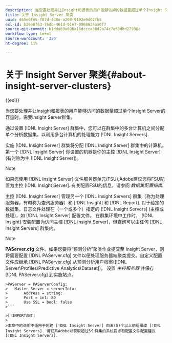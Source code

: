 ```yaml
---
description: 当您要处理并让Insight和报表的用户能够访问的数据量超过单个Insight Server的容量时，需要Insight Server群集。
title: 关于 Insight Server 聚类
uuid: d65e0fe5-f87d-4d8e-a208-9192e9d62fb5
exl-id: b26e0f63-76db-461d-91e7-0968624aa0f7
source-git-commit: b1dda69a606a16dccca30d2a74c7e63dbd27936c
workflow-type: tm+mt
source-wordcount: '320'
ht-degree: 11%

---
```


# 关于 Insight Server 聚类{#about-insight-server-clusters}

{{eol}}

当您要处理并让Insight和报表的用户能够访问的数据量超过单个Insight Server的容量时，需要Insight Server群集。

通过设置 [!DNL Insight Server] 群集中，您可以在群集中的多台计算机之间分配单个分析数据集，以利用多台计算机的处理能力 [!DNL Insight Servers].

实施 [!DNL Insight Server] 群集将分配 [!DNL Insight Server] 群集中的计算机。 第一个 [!DNL Insight Server] 你设置的机器是你的主控 [!DNL Insight Server] (有时称为主 [!DNL Insight Server])。

>[!NOTE]
>
>如果您使用 [!DNL Insight Server] 文件服务器单元(FSU),Adobe建议您将FSU配置为主控 [!DNL Insight Server]. 有关配置FSU的信息，请参阅 *数据集配置指南*.

主控 [!DNL Insight Server] 管理另一个 [!DNL Insight Servers] 群集（称为处理服务器，有时称为查询服务器）和 [!DNL Insight] 和 [!DNL Report]. 对于给定的数据集，日志文件处理在（一个或多个）指定的 [!DNL Insight Servers] (主控或处理)，如 [!DNL Insight Server] 配置文件。 在群集环境中工作时， [!DNL Insight] 安装配置为访问主控 [!DNL Insight Server]，但查询可以由任何 [!DNL Insight Servers] 群集内。

>[!NOTE]
>
>**PAServer.cfg** 文件。如果您要将“预测分析”聚类作业提交至 Insight Server，则将需要配置 [!DNL PAServer.cfg] 文件以便处理服务器端聚类提交。自定义配置文件应继承 [!DNL PAServer.cfg] 从预测分析用户档案([!DNL Server\Profiles\Predictive Analytics\Dataset])。 设置 *主控服务器* 并保存 [!DNL PAServer.cfg] 到实施站点。
>
>
```
>PAServer = PAServerConfig: 
>   Master Server = serverInfo: 
>       Address = string: 
>       Port = int: 80
>       Use SSL = bool: false
>```

>[!IMPORTANT]
>
>本章中的说明不适用于创建 [!DNL Insight Server] 由五(5)个以上的组组成 [!DNL Insight Servers]. 请联系Adobe以获取超过5个群集的系统要求和配置文件配置建议 [!DNL Insight Servers].
